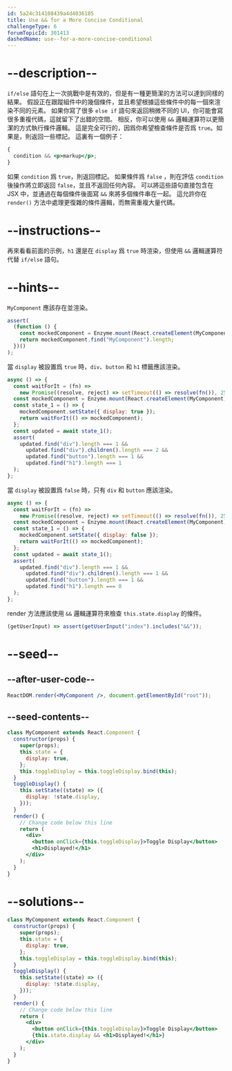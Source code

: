 ```yaml
---
id: 5a24c314108439a4d4036185
title: Use && for a More Concise Conditional
challengeType: 6
forumTopicId: 301413
dashedName: use--for-a-more-concise-conditional
---
```


# --description--

`if/else` 語句在上一次挑戰中是有效的，但是有一種更簡潔的方法可以達到同樣的結果。 假設正在跟蹤組件中的幾個條件，並且希望根據這些條件中的每一個來渲染不同的元素。 如果你寫了很多 `else if` 語句來返回稍微不同的 UI，你可能會寫很多重複代碼，這就留下了出錯的空間。 相反，你可以使用 `&&` 邏輯運算符以更簡潔的方式執行條件邏輯。 這是完全可行的，因爲你希望檢查條件是否爲 `true`。如果是，則返回一些標記。 這裏有一個例子：

```jsx
{
  condition && <p>markup</p>;
}
```

如果 `condition` 爲 `true`，則返回標記。 如果條件爲 `false` ，則在評估 `condition` 後操作將立即返回 `false`，並且不返回任何內容。 可以將這些語句直接包含在 JSX 中，並通過在每個條件後面寫 `&&` 來將多個條件串在一起。 這允許你在 `render()` 方法中處理更復雜的條件邏輯，而無需重複大量代碼。

# --instructions--

再來看看前面的示例，`h1` 還是在 `display` 爲 `true` 時渲染，但使用 `&&` 邏輯運算符代替 `if/else` 語句。

# --hints--

`MyComponent` 應該存在並渲染。

```js
assert(
  (function () {
    const mockedComponent = Enzyme.mount(React.createElement(MyComponent));
    return mockedComponent.find("MyComponent").length;
  })()
);
```

當 `display` 被設置爲 `true` 時，`div`、`button` 和 `h1` 標籤應該渲染。

```js
async () => {
  const waitForIt = (fn) =>
    new Promise((resolve, reject) => setTimeout(() => resolve(fn()), 250));
  const mockedComponent = Enzyme.mount(React.createElement(MyComponent));
  const state_1 = () => {
    mockedComponent.setState({ display: true });
    return waitForIt(() => mockedComponent);
  };
  const updated = await state_1();
  assert(
    updated.find("div").length === 1 &&
      updated.find("div").children().length === 2 &&
      updated.find("button").length === 1 &&
      updated.find("h1").length === 1
  );
};
```

當 `display` 被設置爲 `false` 時，只有 `div` 和 `button` 應該渲染。

```js
async () => {
  const waitForIt = (fn) =>
    new Promise((resolve, reject) => setTimeout(() => resolve(fn()), 250));
  const mockedComponent = Enzyme.mount(React.createElement(MyComponent));
  const state_1 = () => {
    mockedComponent.setState({ display: false });
    return waitForIt(() => mockedComponent);
  };
  const updated = await state_1();
  assert(
    updated.find("div").length === 1 &&
      updated.find("div").children().length === 1 &&
      updated.find("button").length === 1 &&
      updated.find("h1").length === 0
  );
};
```

render 方法應該使用 `&&` 邏輯運算符來檢查 `this.state.display` 的條件。

```js
(getUserInput) => assert(getUserInput("index").includes("&&"));
```

# --seed--

## --after-user-code--

```jsx
ReactDOM.render(<MyComponent />, document.getElementById("root"));
```

## --seed-contents--

```jsx
class MyComponent extends React.Component {
  constructor(props) {
    super(props);
    this.state = {
      display: true,
    };
    this.toggleDisplay = this.toggleDisplay.bind(this);
  }
  toggleDisplay() {
    this.setState((state) => ({
      display: !state.display,
    }));
  }
  render() {
    // Change code below this line
    return (
      <div>
        <button onClick={this.toggleDisplay}>Toggle Display</button>
        <h1>Displayed!</h1>
      </div>
    );
  }
}
```

# --solutions--

```jsx
class MyComponent extends React.Component {
  constructor(props) {
    super(props);
    this.state = {
      display: true,
    };
    this.toggleDisplay = this.toggleDisplay.bind(this);
  }
  toggleDisplay() {
    this.setState((state) => ({
      display: !state.display,
    }));
  }
  render() {
    // Change code below this line
    return (
      <div>
        <button onClick={this.toggleDisplay}>Toggle Display</button>
        {this.state.display && <h1>Displayed!</h1>}
      </div>
    );
  }
}
```
